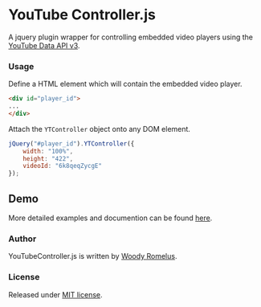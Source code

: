 # YouTube Controller.js
A jquery plugin wrapper for controlling embedded video players using the [YouTube Data API v3](https://developers.google.com/youtube/v3/).

### Usage
Define a HTML element which will contain the embedded video player.
```html
<div id="player_id">
... 
</div>
```
Attach the `YTController` object onto any DOM element.
```javascript
jQuery("#player_id").YTController({
    width: "100%",
    height: "422",
    videoId: "6k8qeqZycgE"
});
```
## Demo
More detailed examples and documention can be found [here](http://waterschurch.github.io/youtube_controller).

### Author
YouTubeController.js is written by [Woody Romelus](https://github.com/romelusw).

### License
Released under [MIT license](http://www.opensource.org/licenses/mit-license).
